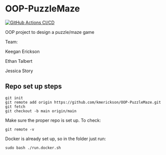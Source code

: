 # OOP-PuzzleMaze
[![GitHub Actions CI/CD](https://github.com/kmerickson/OOP-PuzzleMaze/actions/workflows/ci-test.yml/badge.svg)](https://github.com/kmerickson/OOP-PuzzleMaze/actions/workflows/ci-test.yml)


OOP project to design a puzzle/maze game

Team:
  
  Keegan Erickson
  
  Ethan Talbert
  
  Jessica Story

## Repo set up steps
```
git init
git remote add origin https://github.com/kmerickson/OOP-PuzzleMaze.git
git fetch
git checkout -b main origin/main
```


Make sure the proper repo is set up. To check:

`git remote -v`

Docker is already set up, so in the folder just run:

`sudo bash ./run.docker.sh`

